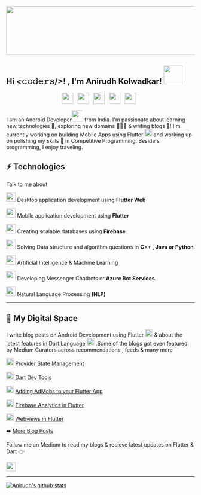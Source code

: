 <img src="https://i.ibb.co/Zx1J69B/87812385-b4eb2d00-c87d-11ea-902c-55900a12cadd-removebg-preview.png" height="130" width="900">

<h2> Hi <𝚌𝚘𝚍𝚎𝚛𝚜/>! , I'm Anirudh Kolwadkar! <img src="https://media.giphy.com/media/fYSnHlufseco8Fh93Z/giphy.gif" width="50"></h2>
<p align='center'>
<a href="https://www.linkedin.com/in/anirudh-kolwadkar"><img height="30" src="https://github.com/WaylonWalker/WaylonWalker/blob/main/icon/linkedin.png?raw=true"></a>&nbsp;&nbsp;
<a href="https://medium.com/@anirudh_46159"><img height="30" src="https://miro.medium.com/max/390/1*emiGsBgJu2KHWyjluhKXQw.png"></a>&nbsp;&nbsp;
<a href="https://github.com/Anirudhk07"><img height="30" src="https://github.githubassets.com/images/modules/logos_page/Octocat.png"></a>&nbsp;&nbsp;
<a href="anirudhkolwadkar07@gmail.com"><img height="30" src="https://cdn.worldvectorlogo.com/logos/gmail-icon.svg"></a>&nbsp;&nbsp;
<a href="https://www.codechef.com/users/anirudh_k07"><img height="30" src="https://cdn.jsdelivr.net/npm/simple-icons@v3/icons/codechef.svg"></a>&nbsp;&nbsp;
</p>

I am an Android Developer<img src = "https://user-images.githubusercontent.com/46351318/87815442-3db89780-c883-11ea-8839-8ad65a2a4c3e.png" height="30"> from India. I'm  passionate about learning new technologies 🚀, exploring new domains 🙍🏽‍♂️ & writing blogs 📝! I'm currently working on building Mobile Apps using Flutter <img src = "https://i.ibb.co/DYtbPqf/flutter5786-removebg-preview.png" height="20"> and working up on polishing my skills 🌱 in Competitive Programming. Beside's programming, I enjoy traveling.

## ⚡ Technologies

Talk to me about

<img src = "https://media.tenor.com/images/cbae2dfd31aa5ec2fcb7f46b65e1550f/tenor.gif" height="25"> Desktop application development using **Flutter Web**

<img src = "https://media.tenor.com/images/cbae2dfd31aa5ec2fcb7f46b65e1550f/tenor.gif" height="25"> Mobile application development using **Flutter**

<img src = "https://media.tenor.com/images/cbae2dfd31aa5ec2fcb7f46b65e1550f/tenor.gif" height="25"> Creating scalable databases using **Firebase**

<img src = "https://media.tenor.com/images/cbae2dfd31aa5ec2fcb7f46b65e1550f/tenor.gif" height="25"> Solving Data structure and algorithm questions in **C++ , Java or Python** 

<img src = "https://media.tenor.com/images/cbae2dfd31aa5ec2fcb7f46b65e1550f/tenor.gif" height="25"> Artificial Intelligence & Machine Learning  

<img src = "https://media.tenor.com/images/cbae2dfd31aa5ec2fcb7f46b65e1550f/tenor.gif" height="25"> Developing Messenger Chatbots or **Azure Bot Services**

<img src = "https://media.tenor.com/images/cbae2dfd31aa5ec2fcb7f46b65e1550f/tenor.gif" height="25"> Natural Language Processing **(NLP)**

---

## 🌱 My Digital Space

[var1]: https://i.ibb.co/DYtbPqf/flutter5786-removebg-preview.png
I write blog posts on Android Development using Flutter <img src = "https://i.ibb.co/DYtbPqf/flutter5786-removebg-preview.png" height="20"> & about the latest features in Dart Language <img src = "https://upload.wikimedia.org/wikipedia/commons/thumb/7/7e/Dart-logo.png/768px-Dart-logo.png" height="20"> .Some of the blogs got even featured by Medium Curators across recommendations , feeds & many more

<img src = "https://i.ibb.co/DYtbPqf/flutter5786-removebg-preview.png" height="20"> <a href="https://medium.com/flutterdevs/provider-state-management-8ffc6dacbad7">Provider State Management</a>

<img src = "https://i.ibb.co/DYtbPqf/flutter5786-removebg-preview.png" height="20"> <a href="https://medium.com/flutterdevs/dart-devtools-ab7042100570">Dart Dev Tools</a>

<img src = "https://i.ibb.co/DYtbPqf/flutter5786-removebg-preview.png" height="20"> <a href="https://medium.com/flutterdevs/adding-admob-to-your-flutter-app-165d6e1e7902">Adding AdMobs to your Flutter App</a>

<img src = "https://i.ibb.co/DYtbPqf/flutter5786-removebg-preview.png" height="20"> <a href="https://medium.com/flutterdevs/firebase-analytics-2044e865efc4">Firebase Analytics in Flutter</a>

<img src = "https://i.ibb.co/DYtbPqf/flutter5786-removebg-preview.png" height="20"> <a href="https://medium.com/flutterdevs/webviews-in-flutter-4f12ab4336b2">Webviews in Flutter</a>

➡️  <a href="https://medium.com/@anirudh_46159">More Blog Posts</a>

Follow me on Medium to read my blogs & recieve latest updates on Flutter & Dart 👉 

<a href="https://medium.com/@anirudh_46159"><img src="https://img.shields.io/badge/medium-%2312100E.svg?&style=for-the-badge&logo=medium&logoColor=white" height=25>
  
---

[![Anirudh's github stats](https://github-readme-stats.vercel.app/api?username=Anirudhk07)](https://github.com/Anirudhk07/github-readme-stats)
<!--
**Anirudhk07/Anirudhk07** is a ✨ _special_ ✨ repository because its `README.md` (this file) appears on your GitHub profile.

Here are some ideas to get you started:

- 🔭 I’m currently working on ...
- 🌱 I’m currently learning ...
- 👯 I’m looking to collaborate on ...
- 🤔 I’m looking for help with ...
- 💬 Ask me about ...
- 📫 How to reach me: ...
- 😄 Pronouns: ...
- ⚡ Fun fact: ...
-->
